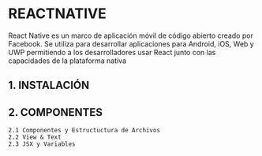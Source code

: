 # REACTNATIVE

React Native es un marco de aplicación móvil de código abierto creado por Facebook. Se utiliza para desarrollar aplicaciones para Android, iOS, Web y UWP permitiendo a los desarrolladores usar React junto con las capacidades de la plataforma nativa

## 1. INSTALACIÓN
## 2. COMPONENTES
    2.1 Componentes y Estructuctura de Archivos
    2.2 View & Text
    2.3 JSX y Variables